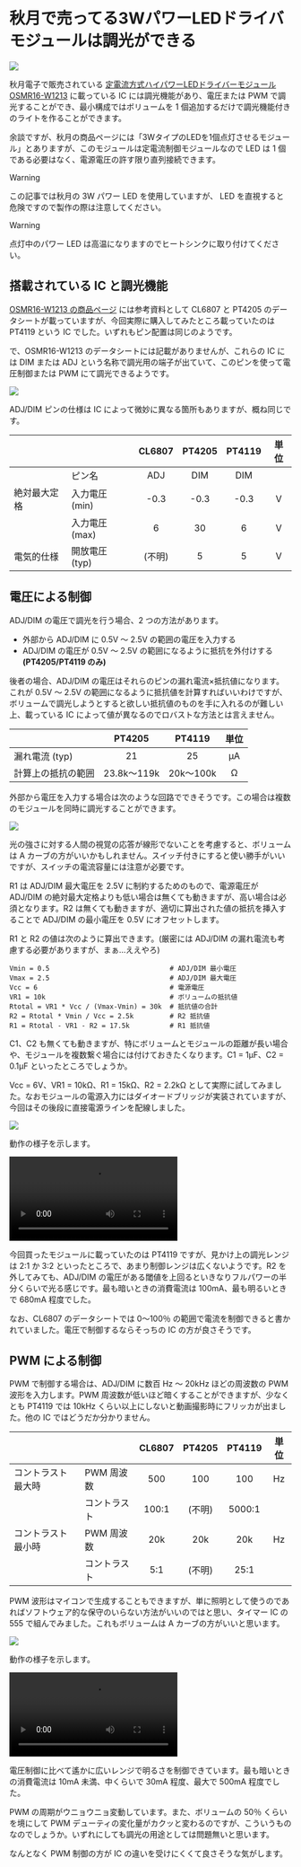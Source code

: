 # 秋月で売ってる3WパワーLEDドライバモジュールは調光ができる

![](./cover.jpg)

秋月電子で販売されている [定電流方式ハイパワーLEDドライバーモジュール OSMR16-W1213](https://akizukidenshi.com/catalog/g/g104790/) に載っている IC には調光機能があり、電圧または PWM で調光することができ、最小構成ではボリュームを 1 個追加するだけで調光機能付きのライトを作ることができます。

余談ですが、秋月の商品ページには「3WタイプのLEDを1個点灯させるモジュール」とありますが、このモジュールは定電流制御モジュールなので LED は 1 個である必要はなく、電源電圧の許す限り直列接続できます。

> [!WARNING]
> この記事では秋月の 3W パワー LED を使用していますが、
> LED を直視すると危険ですので製作の際は注意してください。

> [!WARNING]
> 点灯中のパワー LED は高温になりますのでヒートシンクに取り付けてください。

## 搭載されている IC と調光機能

[OSMR16-W1213 の商品ページ](https://akizukidenshi.com/catalog/g/g104790/) には参考資料として CL6807 と PT4205 のデータシートが載っていますが、今回実際に購入してみたところ載っていたのは PT4119 という IC でした。いずれもピン配置は同じのようです。

で、OSMR16-W1213 のデータシートには記載がありませんが、これらの IC には DIM または ADJ という名称で調光用の端子が出ていて、このピンを使って電圧制御または PWM にて調光できるようです。

![](./dim_pin.png)

ADJ/DIM ピンの仕様は IC によって微妙に異なる箇所もありますが、概ね同じです。

|||CL6807|PT4205|PT4119|単位|
|:--|:--|:--:|:--:|:--:|:--:|
||ピン名|ADJ|DIM|DIM||
|絶対最大定格|入力電圧 (min)|-0.3|-0.3|-0.3|V|
||入力電圧 (max)|6|30|6|V|
|電気的仕様|開放電圧 (typ)|(不明)|5|5|V|

## 電圧による制御

ADJ/DIM の電圧で調光を行う場合、2 つの方法があります。

- 外部から ADJ/DIM に 0.5V ～ 2.5V の範囲の電圧を入力する
- ADJ/DIM の電圧が 0.5V ～ 2.5V の範囲になるように抵抗を外付けする **(PT4205/PT4119 のみ)**

後者の場合、ADJ/DIM の電圧はそれらのピンの漏れ電流×抵抗値になります。これが 0.5V ～ 2.5V の範囲になるように抵抗値を計算すればいいわけですが、ボリュームで調光しようとすると欲しい抵抗値のものを手に入れるのが難しい上、載っている IC によって値が異なるのでロバストな方法とは言えません。

||PT4205|PT4119|単位|
|:--|:--:|:--:|:--:|
|漏れ電流 (typ)|21|25|μA|
|計算上の抵抗の範囲|23.8k～119k|20k～100k|Ω|

外部から電圧を入力する場合は次のような回路でできそうです。この場合は複数のモジュールを同時に調光することができます。

![](./dc_ctrl_schematic.svg)

光の強さに対する人間の視覚の応答が線形でないことを考慮すると、ボリュームは A カーブの方がいいかもしれません。スイッチ付きにすると使い勝手がいいですが、スイッチの電流容量には注意が必要です。

R1 は ADJ/DIM 最大電圧を 2.5V に制約するためのもので、電源電圧が ADJ/DIM の絶対最大定格よりも低い場合は無くても動きますが、高い場合は必須となります。R2 は無くても動きますが、適切に算出された値の抵抗を挿入することで ADJ/DIM の最小電圧を 0.5V にオフセットします。

R1 と R2 の値は次のように算出できます。(厳密には ADJ/DIM の漏れ電流も考慮する必要がありますが、まぁ…ええやろ)

```
Vmin = 0.5                              # ADJ/DIM 最小電圧
Vmax = 2.5                              # ADJ/DIM 最大電圧
Vcc = 6                                 # 電源電圧
VR1 = 10k                               # ボリュームの抵抗値
Rtotal = VR1 * Vcc / (Vmax-Vmin) = 30k  # 抵抗値の合計
R2 = Rtotal * Vmin / Vcc = 2.5k         # R2 抵抗値
R1 = Rtotal - VR1 - R2 = 17.5k          # R1 抵抗値
```

C1、C2 も無くても動きますが、特にボリュームとモジュールの距離が長い場合や、モジュールを複数繋ぐ場合には付けておきたくなります。C1 = 1μF、C2 = 0.1μF といったところでしょうか。

Vcc = 6V、VR1 = 10kΩ、R1 = 15kΩ、R2 = 2.2kΩ として実際に試してみました。なおモジュールの電源入力にはダイオードブリッジが実装されていますが、今回はその後段に直接電源ラインを配線しました。

![](./dc_ctrl_wiring.jpg)

動作の様子を示します。

![](https://www.shapoco.net/media/2025/20250710_osmr16_w1213_dc_ctrl.mp4)

今回買ったモジュールに載っていたのは PT4119 ですが、見かけ上の調光レンジは 2:1 か 3:2 といったところで、あまり制御レンジは広くないようです。R2 を外してみても、ADJ/DIM の電圧がある閾値を上回るといきなりフルパワーの半分くらいで光る感じです。最も暗いときの消費電流は 100mA、最も明るいときで 680mA 程度でした。

なお、CL6807 のデータシートでは 0～100％ の範囲で電流を制御できると書かれていました。電圧で制御するならそっちの IC の方が良さそうです。

## PWM による制御

PWM で制御する場合は、ADJ/DIM に数百 Hz ～ 20kHz ほどの周波数の PWM 波形を入力します。PWM 周波数が低いほど暗くすることができますが、少なくとも PT4119 では 10kHz くらい以上にしないと動画撮影時にフリッカが出ました。他の IC ではどうだか分かりません。

|||CL6807|PT4205|PT4119|単位|
|:--|:--|:--:|:--:|:--:|:--:|
|コントラスト最大時|PWM 周波数|500|100|100|Hz|
||コントラスト|100:1|(不明)|5000:1||
|コントラスト最小時|PWM 周波数|20k|20k|20k|Hz|
||コントラスト|5:1|(不明)|25:1||

PWM 波形はマイコンで生成することもできますが、単に照明として使うのであればソフトウェア的な保守のいらない方法がいいのではと思い、タイマー IC の 555 で組んでみました。これもボリュームは A カーブの方がいいと思います。

![](./pwm_ctrl_schematic.svg)

動作の様子を示します。

![](https://www.shapoco.net/media/2025/20250710_osmr16_w1213_pwm_ctrl.mp4)

電圧制御に比べて遙かに広いレンジで明るさを制御できています。最も暗いときの消費電流は 10mA 未満、中くらいで 30mA 程度、最大で 500mA 程度でした。

PWM の周期がウニョウニョ変動しています。また、ボリュームの 50％ くらいを境にして PWM デューティの変化量がカクッと変わるのですが、こういうものなのでしょうか。いずれにしても調光の用途としては問題無いと思います。

なんとなく PWM 制御の方が IC の違いを受けにくくて良さそうな気がします。